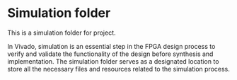 # Simulation folder

This is a simulation folder for project.

In Vivado, simulation is an essential step in the FPGA design process to verify and validate the functionality of the design before synthesis and implementation. The simulation folder serves as a designated location to store all the necessary files and resources related to the simulation process.